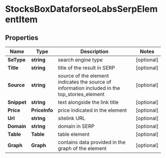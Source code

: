 # StocksBoxDataforseoLabsSerpElementItem


## Properties

| Name | Type | Description | Notes |
|------------ | ------------- | ------------- | -------------|
**SeType** | **string** | search engine type |[optional]|
**Title** | **string** | title of the result in SERP |[optional]|
**Source** | **string** | source of the element<br>indicates the source of information included in the top_stories_element |[optional]|
**Snippet** | **string** | text alongside the link title |[optional]|
**Price** | **PriceInfo** | price indicated in the element |[optional]|
**Url** | **string** | sitelink URL |[optional]|
**Domain** | **string** | domain in SERP |[optional]|
**Table** | **Table** | table element |[optional]|
**Graph** | **Graph** | contains data provided in the graph of the element |[optional]|